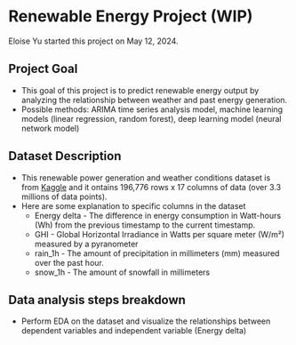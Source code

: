 # Renewable Energy Project (WIP)
Eloise Yu started this project on May 12, 2024.

## Project Goal
- This goal of this project is to predict renewable energy output by analyzing the relationship between weather and past energy generation.
- Possible methods: ARIMA time series analysis model, machine learning models (linear regression, random forest), deep learning model (neural network model)

## Dataset Description
- This renewable power generation and weather conditions dataset is from [Kaggle](https://www.kaggle.com/datasets/pythonafroz/renewable-power-generation-and-weather-conditions?resource=download) and it ontains 196,776 rows x 17 columns of data (over 3.3 millions of data points).
- Here are some explanation to specific columns in the dataset
  - Energy delta - The difference in energy consumption in Watt-hours (Wh) from the previous timestamp to the current timestamp.
  - GHI - Global Horizontal Irradiance in Watts per square meter (W/m²) measured by a pyranometer
  - rain_1h - The amount of precipitation in millimeters (mm) measured over the past hour.
  - snow_1h - The amount of snowfall in millimeters

## Data analysis steps breakdown
- Perform EDA on the dataset and visualize the relationships between dependent variables and independent variable (Energy delta)
